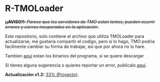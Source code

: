 # R-TMOLoader

~~**¡¡AVISO!!:** *Parece que los servidores de TMO estan lentos, pueden ocurrir errores y cierres inesperados en la aplicación.*~~

Este repositorio, solo contiene el archivo que utiliza TMOLoader para actualizarse, me gustaria compartir el codigo, pero si lo hago, TMO podria facilmente cambiar su forma de trabajar, asi que por ahora no lo hare.

Tambien [aquí](https://github.com/laplaces-entropy/R-TMOLoader/releases) estan los binarios del programa, si se quiere descargar

Si tienes alguna sugerencia o quieres reportar un error, publicalo [aquí](https://github.com/laplaces-entropy/R-TMOLoader/issues).

**Actualización v1.2:** [33% (Proyecto)](https://github.com/laplaces-entropy/R-TMOLoader/projects/2).
